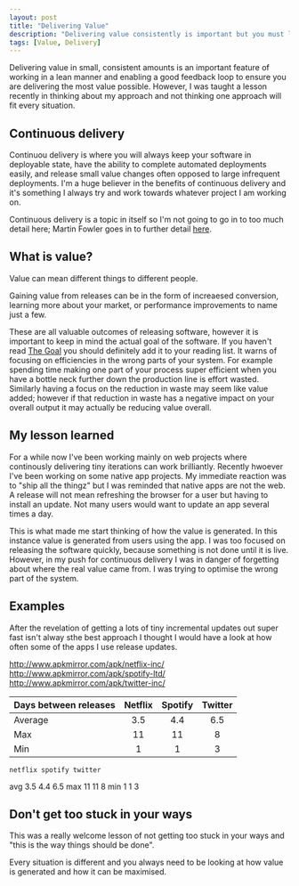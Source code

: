 ```yaml
---
layout: post
title: "Delivering Value"
description: "Delivering value consistently is important but you must look at where the value is coming from"
tags: [Value, Delivery]
---
```


Delivering value in small, consistent amounts is an important feature of working in a lean manner and enabling a good feedback loop to ensure you are delivering the most value possible. However, I was taught a lesson recently in thinking about my approach and not thinking one approach will fit every situation.

## Continuous delivery

Continuou delivery is where you will always keep your software in deployable state, have the ability to complete automated deployments easily, and release small value changes often opposed to large infrequent deployments. I'm a huge believer in the benefits of continuous delivery and it's something I always try and work towards whatever project I am working on.

Continuous delivery is a topic in itself so I'm not going to go in to too much detail here; Martin Fowler goes in to further detail [here](https://martinfowler.com/bliki/ContinuousDelivery.html).

## What is value?

Value can mean different things to different people. 

Gaining value from releases can be in the form of increaesed conversion, learning more about your market, or performance improvements to name just a few.

These are all valuable outcomes of releasing software, however it is important to keep in mind the actual goal of the software. If you haven't read [The Goal](http://martint86.github.io/the-goal/) you should definitely add it to your reading list. It warns of focusing on efficiencies in the wrong parts of your system. For example spending time making one part of your process super efficient when you have a bottle neck further down the production line is effort wasted. Similarly having a focus on the reduction in waste may seem like value added; however if that reduction in waste has a negative impact on your overall output it may actually be reducing value overall.

## My lesson learned

For a while now I've been working mainly on web projects where continously delivering tiny iterations can work brilliantly. Recently hwoever I've been working on some native app projects. My immediate reaction was to "ship all the thingz" but I was reminded that native apps are not the web. A release will not mean refreshing the browser for a user but having to install an update. Not many users would want to update an app several times a day.

This is what made me start thinking of how the value is generated. In this instance value is generated from users using the app. I was too focused on releasing the software quickly, because something is not done until it is live. However, in my push for continuous delivery I was in danger of forgetting about where the real value came from. I was trying to optimise the wrong part of the system.

## Examples

After the revelation of getting a lots of tiny incremental updates out super fast isn't alway sthe best approach I thought I would have a look at how often some of the apps I use release updates.

http://www.apkmirror.com/apk/netflix-inc/
http://www.apkmirror.com/apk/spotify-ltd/
http://www.apkmirror.com/apk/twitter-inc/

| Days between releases        | Netflix           | Spotify   | Twitter |
| ------------- |:-------------:|:-----:|:-----:|
| Average     | 3.5 | 4.4 | 6.5 |
| Max      | 11      |   11 | 8 |
| Min | 1      |    1 | 3 |

	netflix	spotify	twitter
avg	3.5	4.4	6.5
max	11	11	8
min	1	1	3

## Don't get too stuck in your ways

This was a really welcome lesson of not getting too stuck in your ways and "this is the way things should be done".

Every situation is different and you always need to be looking at how value is generated and how it can be maximised.
